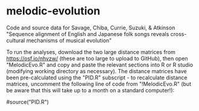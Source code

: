 # melodic-evolution
Code and source data for Savage, Chiba, Currie, Suzuki, &amp; Atkinson "Sequence alignment of English and Japanese folk songs reveals cross-cultural mechanisms of musical evolution"

To run the analyses, download the two large distance matrices from https://osf.io/nhvzw/ (these are too large to upload to GitHub), then open "MelodicEvo.R" and copy and paste the relevant sections into R or R studio (modifying working directory as necessary). The distance matrices have been pre-calculated using the "PID.R" subscript - to recalculate distance matrices, uncomment the following line of code from "!MelodicEvo.R" (but be aware that this will take up to a month on a standard computer!):

#source("PID.R")

